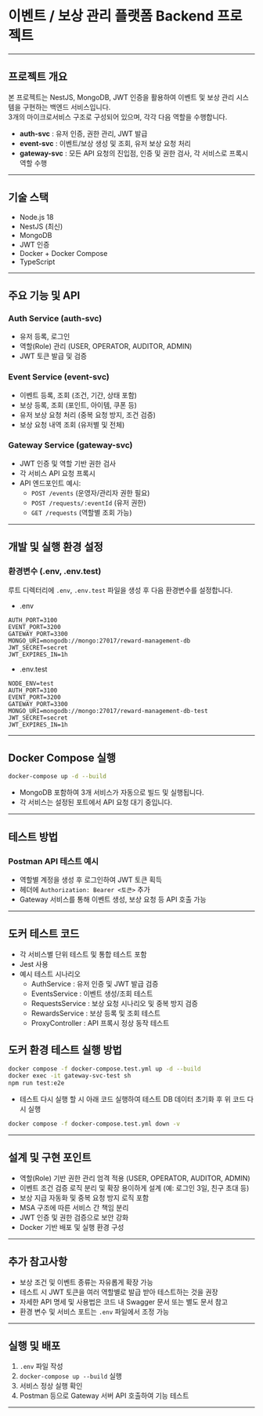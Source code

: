 # 이벤트 / 보상 관리 플랫폼 Backend 프로젝트

---

## 프로젝트 개요
본 프로젝트는 NestJS, MongoDB, JWT 인증을 활용하여 이벤트 및 보상 관리 시스템을 구현하는 백엔드 서비스입니다.  
3개의 마이크로서비스 구조로 구성되어 있으며, 각각 다음 역할을 수행합니다.

- **auth-svc** : 유저 인증, 권한 관리, JWT 발급  
- **event-svc** : 이벤트/보상 생성 및 조회, 유저 보상 요청 처리  
- **gateway-svc** : 모든 API 요청의 진입점, 인증 및 권한 검사, 각 서비스로 프록시 역할 수행  

---

## 기술 스택
- Node.js 18
- NestJS (최신)
- MongoDB
- JWT 인증
- Docker + Docker Compose
- TypeScript

---

## 주요 기능 및 API

### Auth Service (auth-svc)
- 유저 등록, 로그인
- 역할(Role) 관리 (USER, OPERATOR, AUDITOR, ADMIN)
- JWT 토큰 발급 및 검증

### Event Service (event-svc)
- 이벤트 등록, 조회 (조건, 기간, 상태 포함)
- 보상 등록, 조회 (포인트, 아이템, 쿠폰 등)
- 유저 보상 요청 처리 (중복 요청 방지, 조건 검증)
- 보상 요청 내역 조회 (유저별 및 전체)

### Gateway Service (gateway-svc)
- JWT 인증 및 역할 기반 권한 검사
- 각 서비스 API 요청 프록시
- API 엔드포인트 예시:
  - `POST /events` (운영자/관리자 권한 필요)
  - `POST /requests/:eventId` (유저 권한)
  - `GET /requests` (역할별 조회 가능)

---

## 개발 및 실행 환경 설정

### 환경변수 (.env, .env.test)
루트 디렉터리에 `.env`, `.env.test` 파일을 생성 후 다음 환경변수를 설정합니다.

- .env
```env
AUTH_PORT=3100
EVENT_PORT=3200
GATEWAY_PORT=3300
MONGO_URI=mongodb://mongo:27017/reward-management-db
JWT_SECRET=secret
JWT_EXPIRES_IN=1h
```

- .env.test
```env
NODE_ENV=test
AUTH_PORT=3100
EVENT_PORT=3200
GATEWAY_PORT=3300
MONGO_URI=mongodb://mongo:27017/reward-management-db-test
JWT_SECRET=secret
JWT_EXPIRES_IN=1h
```

---

## Docker Compose 실행

```bash
docker-compose up -d --build
```

- MongoDB 포함하여 3개 서비스가 자동으로 빌드 및 실행됩니다.
- 각 서비스는 설정된 포트에서 API 요청 대기 중입니다.

---

## 테스트 방법

### Postman API 테스트 예시
- 역할별 계정을 생성 후 로그인하여 JWT 토큰 획득
- 헤더에 `Authorization: Bearer <토큰>` 추가
- Gateway 서비스를 통해 이벤트 생성, 보상 요청 등 API 호출 가능

---

## 도커 테스트 코드

- 각 서비스별 단위 테스트 및 통합 테스트 포함
- Jest 사용
- 예시 테스트 시나리오
  - AuthService : 유저 인증 및 JWT 발급 검증
  - EventsService : 이벤트 생성/조회 테스트
  - RequestsService : 보상 요청 시나리오 및 중복 방지 검증
  - RewardsService : 보상 등록 및 조회 테스트
  - ProxyController : API 프록시 정상 동작 테스트

## 도커 환경 테스트 실행 방법

```bash
docker compose -f docker-compose.test.yml up -d --build
docker exec -it gateway-svc-test sh
npm run test:e2e
```

- 테스트 다시 실행 할 시 아래 코드 실행하여 테스트 DB 데이터 초기화 후 위 코드 다시 실행
```bash
docker compose -f docker-compose.test.yml down -v
```

---

## 설계 및 구현 포인트

- 역할(Role) 기반 권한 관리 엄격 적용 (USER, OPERATOR, AUDITOR, ADMIN)
- 이벤트 조건 검증 로직 분리 및 확장 용이하게 설계 (예: 로그인 3일, 친구 초대 등)
- 보상 지급 자동화 및 중복 요청 방지 로직 포함
- MSA 구조에 따른 서비스 간 책임 분리
- JWT 인증 및 권한 검증으로 보안 강화
- Docker 기반 배포 및 실행 환경 구성

---

## 추가 참고사항

- 보상 조건 및 이벤트 종류는 자유롭게 확장 가능
- 테스트 시 JWT 토큰을 여러 역할별로 발급 받아 테스트하는 것을 권장
- 자세한 API 명세 및 사용법은 코드 내 Swagger 문서 또는 별도 문서 참고
- 환경 변수 및 서비스 포트는 `.env` 파일에서 조정 가능

---

## 실행 및 배포

1. `.env` 파일 작성  
2. `docker-compose up --build` 실행  
3. 서비스 정상 실행 확인  
4. Postman 등으로 Gateway 서버 API 호출하여 기능 테스트  

---

